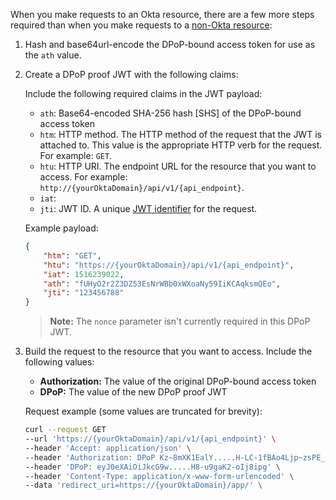 When you make requests to an Okta resource, there are a few more steps required than when you make requests to a [non-Okta resource](/docs/guides/dpop/nonoktaresourceserver/main/):

1. Hash and base64url-encode the DPoP-bound access token for use as the `ath` value.
1. Create a DPoP proof JWT with the following claims:

    Include the following required claims in the JWT payload:

    * `ath`: Base64-encoded SHA-256 hash [SHS] of the DPoP-bound access token
    * `htm`: HTTP method. The HTTP method of the request that the JWT is attached to. This value is the appropriate HTTP verb for the request. For example: `GET`.
    * `htu`: HTTP URI. The endpoint URL for the resource that you want to access. For example: `http://{yourOktaDomain}/api/v1/{api_endpoint}`.
    * `iat`: <StackSnippet snippet="iat" inline />
    * `jti`: JWT ID. A unique [JWT identifier](https://www.rfc-editor.org/rfc/rfc7519#section-4.1.7) for the request.

    Example payload:

    ```json
    {
        "htm": "GET",
        "htu": "https://{yourOktaDomain}/api/v1/{api_endpoint}",
        "iat": 1516239022,
        "ath": "fUHyO2r2Z3DZ53EsNrWBb0xWXoaNy59IiKCAqksmQEo",
        "jti": "123456788"
    }
    ```

    > **Note:** The `nonce` parameter isn't currently required in this DPoP JWT.

1. Build the request to the resource that you want to access. Include the following values:

    * **Authorization:** The value of the original DPoP-bound access token
    * **DPoP:** The value of the new DPoP proof JWT

    Request example (some values are truncated for brevity):

    ```bash
    curl --request GET
    --url 'https://{yourOktaDomain}/api/v1/{api_endpoint}' \
    --header 'Accept: application/json' \
    --header 'Authorization: DPoP Kz~8mXK1EalY.....H-LC-1fBAo4Ljp~zsPE_NeOgxU' \
    --header 'DPoP: eyJ0eXAiOiJkcG9w.....H8-u9gaK2-oIj8ipg' \
    --header 'Content-Type: application/x-www-form-urlencoded' \
    --data 'redirect_uri=https://{yourOktaDomain}/app/' \
    ```
